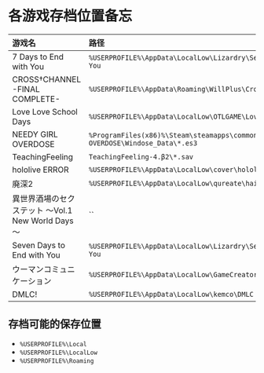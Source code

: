 # 各游戏存档位置备忘

| 游戏名   | 路径  |
| :------ | :---- |
| 7 Days to End with You | `%USERPROFILE%\AppData\LocalLow\Lizardry\Seven Days to End with You` |
| CROSS†CHANNEL -FINAL COMPLETE- | `%USERPROFILE%\AppData\Roaming\WillPlus\CrossChannel` |
| Love Love School Days | `%USERPROFILE%\AppData\LocalLow\OTLGAME\LoveLoveSchoolDays` |
| NEEDY GIRL OVERDOSE | `%ProgramFiles(x86)%\Steam\steamapps\common\NEEDY GIRL OVERDOSE\Windose_Data\*.es3` |
| TeachingFeeling | `TeachingFeeling-4.β2\*.sav`  |
| hololive ERROR | `%USERPROFILE%\AppData\LocalLow\cover\hololive ERROR` |
| 廃深2 | `%USERPROFILE%\AppData\LocalLow\qureate\haishin2` |
| 異世界酒場のセクステット ～Vol.1 New World Days～ | `` |
| Seven Days to End with You | `%USERPROFILE%\AppData\LocalLow\Lizardry\Seven Days to End with You` |
| ウーマンコミュニケーション | `%USERPROFILE%\AppData\LocalLow\GameCreatorNeko\WomanCommunication` |
| DMLC! | `%USERPROFILE%\AppData\LocalLow\kemco\DMLC` |

## 存档可能的保存位置

- `%USERPROFILE%\Local`
- `%USERPROFILE%\LocalLow`
- `%USERPROFILE%\Roaming`
